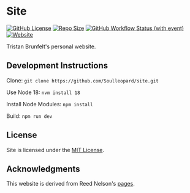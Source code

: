 # Site

[![GitHub License](https://img.shields.io/github/license/Soulleopard/site?color=red)](https://github.com/Soulleopard/site/blob/main/LICENSE) [![Repo Size](https://img.shields.io/github/repo-size/Soulleopard/site)](https://github.com/Soulleopard/site) [![GitHub Workflow Status (with event)](https://img.shields.io/github/actions/workflow/status/Soulleopard/site/deploy.yml?color=limegreen)](https://github.com/Soulleopard/site/deployments) [![Website](https://img.shields.io/website?up_message=online&up_color=limegreen&down_message=offline&down_color=yellow&url=https%3A%2F%2Ftristanross.net%2F)](https://tristanross.net/)

Tristan Brunfelt's personal website.

## Development Instructions

Clone: `git clone https://github.com/Soulleopard/site.git`

Use Node 18: `nvm install 18`

Install Node Modules: `npm install`

Build: `npm run dev`

## License

Site is licensed under the [MIT License](LICENSE).

## Acknowledgments

This website is derived from Reed Nelson's [pages](https://github.com/reednel/pages).
